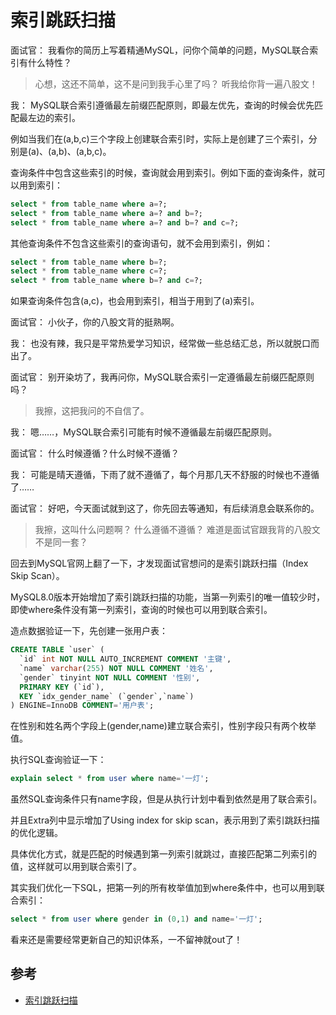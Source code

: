 # 索引跳跃扫描

面试官： 我看你的简历上写着精通MySQL，问你个简单的问题，MySQL联合索引有什么特性？

> 心想，这还不简单，这不是问到我手心里了吗？
> 听我给你背一遍八股文！

我： MySQL联合索引遵循最左前缀匹配原则，即最左优先，查询的时候会优先匹配最左边的索引。

例如当我们在(a,b,c)三个字段上创建联合索引时，实际上是创建了三个索引，分别是(a)、(a,b)、(a,b,c)。

查询条件中包含这些索引的时候，查询就会用到索引。例如下面的查询条件，就可以用到索引：

```sql
select * from table_name where a=?;
select * from table_name where a=? and b=?;
select * from table_name where a=? and b=? and c=?;
```

其他查询条件不包含这些索引的查询语句，就不会用到索引，例如：

```sql
select * from table_name where b=?;
select * from table_name where c=?;
select * from table_name where b=? and c=?;
```

如果查询条件包含(a,c)，也会用到索引，相当于用到了(a)索引。

面试官： 小伙子，你的八股文背的挺熟啊。

我： 也没有辣，我只是平常热爱学习知识，经常做一些总结汇总，所以就脱口而出了。

面试官： 别开染坊了，我再问你，MySQL联合索引一定遵循最左前缀匹配原则吗？

> 我擦，这把我问的不自信了。

我： 嗯……，MySQL联合索引可能有时候不遵循最左前缀匹配原则。

面试官： 什么时候遵循？什么时候不遵循？

我： 可能是晴天遵循，下雨了就不遵循了，每个月那几天不舒服的时候也不遵循了……

面试官： 好吧，今天面试就到这了，你先回去等通知，有后续消息会联系你的。

> 我擦，这叫什么问题啊？
> 什么遵循不遵循？
> 难道是面试官跟我背的八股文不是同一套？

回去到MySQL官网上翻了一下，才发现面试官想问的是索引跳跃扫描（Index Skip Scan）。

MySQL8.0版本开始增加了索引跳跃扫描的功能，当第一列索引的唯一值较少时，即使where条件没有第一列索引，查询的时候也可以用到联合索引。

造点数据验证一下，先创建一张用户表：

```sql
CREATE TABLE `user` (
  `id` int NOT NULL AUTO_INCREMENT COMMENT '主键',
  `name` varchar(255) NOT NULL COMMENT '姓名',
  `gender` tinyint NOT NULL COMMENT '性别',
  PRIMARY KEY (`id`),
  KEY `idx_gender_name` (`gender`,`name`)
) ENGINE=InnoDB COMMENT='用户表';
```

在性别和姓名两个字段上(gender,name)建立联合索引，性别字段只有两个枚举值。

执行SQL查询验证一下：

```sql
explain select * from user where name='一灯';
```

虽然SQL查询条件只有name字段，但是从执行计划中看到依然是用了联合索引。

并且Extra列中显示增加了Using index for skip scan，表示用到了索引跳跃扫描的优化逻辑。

具体优化方式，就是匹配的时候遇到第一列索引就跳过，直接匹配第二列索引的值，这样就可以用到联合索引了。

其实我们优化一下SQL，把第一列的所有枚举值加到where条件中，也可以用到联合索引：

```sql
select * from user where gender in (0,1) and name='一灯';
```

看来还是需要经常更新自己的知识体系，一不留神就out了！

## 参考

- [索引跳跃扫描](https://zhuanlan.zhihu.com/p/552555450)
